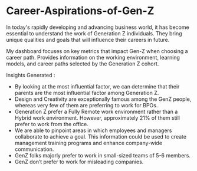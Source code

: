 # Career-Aspirations-of-Gen-Z
In today's rapidly developing and advancing business world, it has become essential to understand the work of Generation Z individuals. They bring unique qualities and goals that will influence their careers in future.

My dashboard focuses on key metrics that impact Gen-Z when choosing a career path. Provides information on the working environment, learning models, and career paths selected by the Generation Z cohort.

Insights Generated :
* By looking at the most influential factor, we can determine that their parents are the most influential factor among Generation Z.
* Design and Creativity are exceptionally famous among the GenZ people, whereas very few of them are preferring to work for BPOs.
* Generation Z prefer a Fully Remote work environment rather than a Hybrid work environment. However, approximately 21% of them still prefer to work from the office.
* We are able to pinpoint areas in which employees and managers collaborate to achieve a goal. This information could be used to create management training programs and enhance company-wide communication.
* GenZ folks majorly prefer to work in small-sized teams of 5-6 members.
* GenZ don’t prefer to work for misleading companies.

